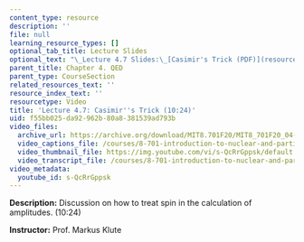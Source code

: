 ```yaml
---
content_type: resource
description: ''
file: null
learning_resource_types: []
optional_tab_title: Lecture Slides
optional_text: "\_Lecture 4.7 Slides:\_[Casimir's Trick (PDF)](resources/mit8_701f20_lec4-7)"
parent_title: Chapter 4. QED
parent_type: CourseSection
related_resources_text: ''
resource_index_text: ''
resourcetype: Video
title: 'Lecture 4.7: Casimir''s Trick (10:24)'
uid: f55bb025-da92-962b-80a8-381539ad793b
video_files:
  archive_url: https://archive.org/download/MIT8.701F20/MIT8_701F20_04-07_Casimir_300k.mp4
  video_captions_file: /courses/8-701-introduction-to-nuclear-and-particle-physics-fall-2020/aa97e5b4192d54a79d69e5893c393f32_s-QcRrGppsk.vtt
  video_thumbnail_file: https://img.youtube.com/vi/s-QcRrGppsk/default.jpg
  video_transcript_file: /courses/8-701-introduction-to-nuclear-and-particle-physics-fall-2020/71f1bda4c3691fca36af591323b59d7b_s-QcRrGppsk.pdf
video_metadata:
  youtube_id: s-QcRrGppsk
---
```


**Description:** Discussion on how to treat spin in the calculation of amplitudes. (10:24)

**Instructor:** Prof. Markus Klute